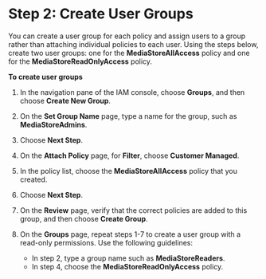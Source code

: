 # Step 2: Create User Groups<a name="setting-up-IAM-users-create-nonadmin-user-groups"></a>

You can create a user group for each policy and assign users to a group rather than attaching individual policies to each user\. Using the steps below, create two user groups: one for the **MediaStoreAllAccess** policy and one for the **MediaStoreReadOnlyAccess** policy\.

**To create user groups**

1. In the navigation pane of the IAM console, choose **Groups**, and then choose **Create New Group**\. 

1. On the **Set Group Name** page, type a name for the group, such as **MediaStoreAdmins**\.

1. Choose **Next Step**\.

1. On the **Attach Policy** page, for **Filter**, choose **Customer Managed**\.

1. In the policy list, choose the **MediaStoreAllAccess** policy that you created\.

1. Choose **Next Step**\.

1. On the **Review** page, verify that the correct policies are added to this group, and then choose **Create Group**\.

1. On the **Groups** page, repeat steps 1\-7 to create a user group with a read\-only permissions\. Use the following guidelines:
   + In step 2, type a group name such as **MediaStoreReaders**\.
   + In step 4, choose the **MediaStoreReadOnlyAccess** policy\.